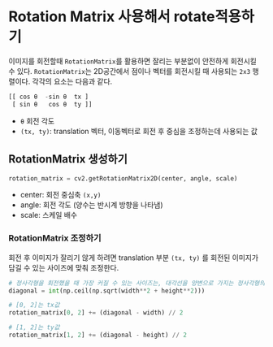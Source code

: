 # Rotation Matrix 사용해서 rotate적용하기

이미지를 회전할때 `RotationMatrix`를 활용하면 잘리는 부분없이 안전하게 회전시킬 수 있다.
`RotationMatrix`는 2D공간에서 점이나 벡터를 회전시킬 때 사용되는 `2x3` 행렬이다. 각각의 요소는 다음과 같다.

```python
[[ cos θ  -sin θ  tx ]
 [ sin θ   cos θ  ty ]]
```

- `θ` 회전 각도
- `(tx, ty)`: translation 벡터, 이동벡터로 회전 후 중심을 조정하는데 사용되는 값

## RotationMatrix 생성하기

```python
rotation_matrix = cv2.getRotationMatrix2D(center, angle, scale)
```

- center: 회전 중심축 `(x,y)`
- angle: 회전 각도 (양수는 반시계 방향을 나타냄)
- scale: 스케일 배수

### RotationMatrix 조정하기

회전 후 이미지가 잘리기 않게 하려면 translation 부분 `(tx, ty)` 를 회전된 이미지가 담길 수 있는 사이즈에 맞춰 조정한다.

```python
# 정사각형을 회전했을 때 가장 커질 수 있는 사이즈는, 대각선을 양변으로 가지는 정사각형의 사이즈가 된다. 좀 더 세밀한 조정을 하려면 sin, cos를 활용한다.
diagonal = int(np.ceil(np.sqrt(width**2 + height**2)))

# [0, 2]는 tx값
rotation_matrix[0, 2] += (diagonal - width) // 2

# [1, 2]는 ty값
rotation_matrix[1, 2] += (diagonal - height) // 2
```
